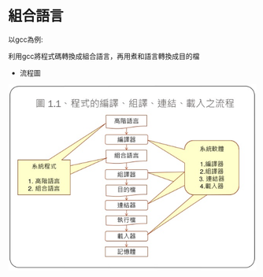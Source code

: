 # 組合語言
以gcc為例:

利用gcc將程式碼轉換成組合語言，再用煮和語言轉換成目的檔

* 流程圖

![Pic](https://github.com/brian891005/sp109b/blob/main/Note/IMG/程式流程.jpg)